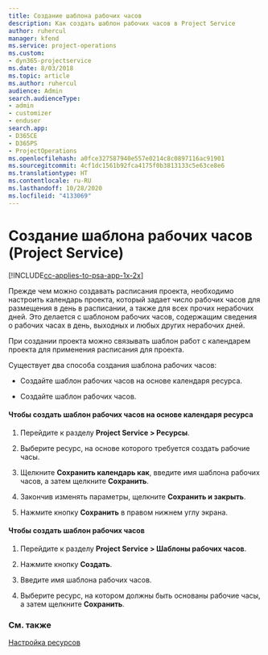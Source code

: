 ```yaml
---
title: Создание шаблона рабочих часов
description: Как создать шаблон рабочих часов в Project Service
author: ruhercul
manager: kfend
ms.service: project-operations
ms.custom:
- dyn365-projectservice
ms.date: 8/03/2018
ms.topic: article
ms.author: ruhercul
audience: Admin
search.audienceType:
- admin
- customizer
- enduser
search.app:
- D365CE
- D365PS
- ProjectOperations
ms.openlocfilehash: a0fce327587940e557e0214c8c0897116ac91901
ms.sourcegitcommit: 4cf1dc1561b92fca4175f0b3813133c5e63ce8e6
ms.translationtype: HT
ms.contentlocale: ru-RU
ms.lasthandoff: 10/28/2020
ms.locfileid: "4133069"
---
```

# <a name="create-a-work-hours-template-project-service"></a>Создание шаблона рабочих часов (Project Service)

[!INCLUDE[cc-applies-to-psa-app-1x-2x](../includes/cc-applies-to-psa-app-1x-2x.md)]

Прежде чем можно создавать расписания проекта, необходимо настроить календарь проекта, который задает число рабочих часов для размещения в день в расписании, а также для всех прочих нерабочих дней. Это делается с шаблоном рабочих часов, содержащим сведения о рабочих часах в день, выходных и любых других нерабочих дней.  
  
 При создании проекта можно связывать шаблон работ с календарем проекта для применения расписания для проекта.  
  
 Существует два способа создания шаблона рабочих часов:  
  
-   Создайте шаблон рабочих часов на основе календаря ресурса.  
  
-   Создайте шаблон рабочих часов.  
  
#### <a name="to-create-a-work-hours-template-based-on-a-resources-calendar"></a>Чтобы создать шаблон рабочих часов на основе календаря ресурса  
  
1.  Перейдите к разделу **Project Service > Ресурсы**.  
  
2.  Выберите ресурс, на основе которого требуется создать рабочие часы.  
  
3.  Щелкните **Сохранить календарь как**, введите имя шаблона рабочих часов, а затем щелкните **Сохранить**.  
  
4.  Закончив изменять параметры, щелкните **Сохранить и закрыть**.  
  
5.  Нажмите кнопку **Сохранить** в правом нижнем углу экрана.  
  
#### <a name="to-create-a-new-work-hours-template"></a>Чтобы создать шаблон рабочих часов  
  
1.  Перейдите к разделу **Project Service > Шаблоны рабочих часов**.  
  
2.  Нажмите кнопку **Создать**.  
  
3.  Введите имя шаблона рабочих часов.  
  
4.  Выберите ресурс, на котором должны быть основаны рабочие часы, а затем щелкните **Сохранить**.  
  
### <a name="see-also"></a>См. также  
 [Настройка ресурсов](../psa/set-up-resources.md)
